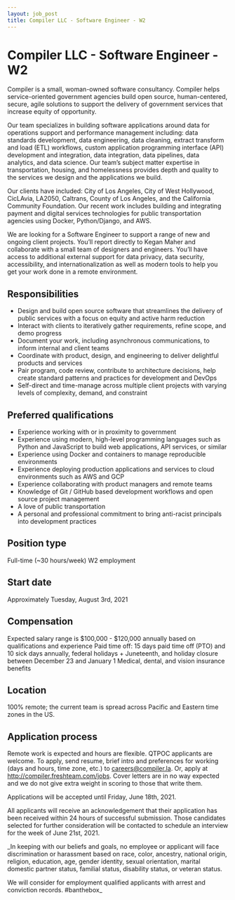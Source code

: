 ```yaml
---
layout: job_post
title: Compiler LLC - Software Engineer - W2
---
```

# Compiler LLC - Software Engineer - W2

Compiler is a small, woman-owned software consultancy. Compiler helps service-oriented government agencies build open source, human-centered, secure, agile solutions to support the delivery of government services that increase equity of opportunity.

Our team specializes in building software applications around data for operations support and performance management including: data standards development, data engineering, data cleaning, extract transform and load (ETL) workflows, custom application programming interface (API) development and integration, data integration, data pipelines, data analytics, and data science. Our team’s subject matter expertise in transportation, housing, and homelessness provides depth and quality to the services we design and the applications we build.

Our clients have included: City of Los Angeles, City of West Hollywood, CicLAvia, LA2050, Caltrans, County of Los Angeles, and the California Community Foundation. Our recent work includes building and integrating payment and digital services technologies for public transportation agencies using Docker, Python/Django, and AWS.

We are looking for a Software Engineer to support a range of new and ongoing client projects. You’ll report directly to Kegan Maher and collaborate with a small team of designers and engineers. You’ll have access to additional external support for data privacy, data security, accessibility, and internationalization as well as modern tools to help you get your work done in a remote environment.

## Responsibilities

* Design and build open source software that streamlines the delivery of public services with a focus on equity and active harm reduction
* Interact with clients to iteratively gather requirements, refine scope, and demo progress
* Document your work, including asynchronous communications, to inform internal and client teams
* Coordinate with product, design, and engineering to deliver delightful products and services
* Pair program, code review, contribute to architecture decisions, help create standard patterns and practices for development and DevOps
* Self-direct and time-manage across multiple client projects with varying levels of complexity, demand, and constraint

## Preferred qualifications

* Experience working with or in proximity to government
* Experience using modern, high-level programming languages such as Python and JavaScript to build web applications, API services, or similar
* Experience using Docker and containers to manage reproducible environments
* Experience deploying production applications and services to cloud environments such as AWS and GCP
* Experience collaborating with product managers and remote teams
* Knowledge of Git / GitHub based development workflows and open source project management
* A love of public transportation
* A personal and professional commitment to bring anti-racist principals into development practices

## Position type

Full-time (~30 hours/week) W2 employment

## Start date

Approximately Tuesday, August 3rd, 2021

## Compensation

Expected salary range is $100,000 - $120,000 annually based on qualifications and experience
Paid time off: 15 days paid time off (PTO) and 10 sick days annually, federal holidays + Juneteenth, and holiday closure between December 23 and January 1
Medical, dental, and vision insurance benefits

## Location

100% remote; the current team is spread across Pacific and Eastern time zones in the US.

## Application process

Remote work is expected and hours are flexible. QTPOC applicants are welcome. To apply, send resume, brief intro and preferences for working (days and hours, time zone, etc.) to [careers@compiler.la](mailto:careers@compiler.la). Or, apply at http://compiler.freshteam.com/jobs. Cover letters are in no way expected and we do not give extra weight in scoring to those that write them.

Applications will be accepted until Friday, June 18th, 2021.

All applicants will receive an acknowledgement that their application has been received within 24 hours of successful submission. Those candidates selected for further consideration will be contacted to schedule an interview for the week of June 21st, 2021.

_In keeping with our beliefs and goals, no employee or applicant will face discrimination or harassment based on race, color, ancestry, national origin, religion, education, age, gender identity, sexual orientation, marital domestic partner status, familial status, disability status, or veteran status.

We will consider for employment qualified applicants with arrest and conviction records. #banthebox_

